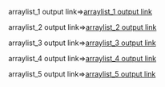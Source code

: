 arraylist_1 output link=>[arraylist_1 output link](https://github.com/poojaK853/JavaPrograms/blob/main/p1_b1.png)

arraylist_2 output link=>[arraylist_2 output link](https://github.com/poojaK853/JavaPrograms/blob/main/p1_b2.png)

arraylist_3 output link=>[arraylist_3 output link](https://github.com/poojaK853/JavaPrograms/blob/main/p1_b3.png)

arraylist_4 output link=>[arraylist_4 output link](https://github.com/poojaK853/JavaPrograms/blob/main/p1_b4.png)

arraylist_5 output link=>[arraylist_5 output link](https://github.com/poojaK853/JavaPrograms/blob/main/p1_b5.png)

